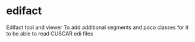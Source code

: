 # edifact
Edifact tool and viewer
To add additional segments and poco classes for it to be able to read CUSCAR edi files
